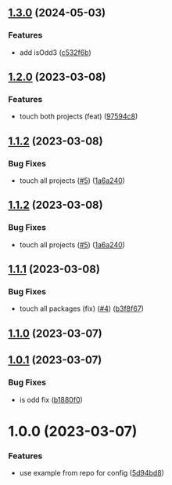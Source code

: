 ## [1.3.0](https://github.com/Weetbix/nx-monorepo-example/compare/is-odd-v1.2.0...is-odd-v1.3.0) (2024-05-03)


### Features

* add isOdd3 ([c532f6b](https://github.com/Weetbix/nx-monorepo-example/commit/c532f6be870a6d13c159f7c65bded5891d362dd3))

## [1.2.0](https://github.com/Weetbix/nx-monorepo-example/compare/is-odd-v1.1.2...is-odd-v1.2.0) (2023-03-08)


### Features

* touch both projects (feat) ([97594c8](https://github.com/Weetbix/nx-monorepo-example/commit/97594c8c1a90fad6b90b2e86bbfd7344a3e49f69))

## [1.1.2](https://github.com/Weetbix/nx-monorepo-example/compare/is-odd-v1.1.1...is-odd-v1.1.2) (2023-03-08)


### Bug Fixes

* touch all projects ([#5](https://github.com/Weetbix/nx-monorepo-example/issues/5)) ([1a6a240](https://github.com/Weetbix/nx-monorepo-example/commit/1a6a24085760c58b9ba019705fd35b04de01f3be))

## [1.1.2](https://github.com/Weetbix/nx-monorepo-example/compare/is-odd-v1.1.1...is-odd-v1.1.2) (2023-03-08)


### Bug Fixes

* touch all projects ([#5](https://github.com/Weetbix/nx-monorepo-example/issues/5)) ([1a6a240](https://github.com/Weetbix/nx-monorepo-example/commit/1a6a24085760c58b9ba019705fd35b04de01f3be))

## [1.1.1](https://github.com/Weetbix/nx-monorepo-example/compare/is-odd-v1.1.0...is-odd-v1.1.1) (2023-03-08)


### Bug Fixes

* touch all packages (fix) ([#4](https://github.com/Weetbix/nx-monorepo-example/issues/4)) ([b3f8f67](https://github.com/Weetbix/nx-monorepo-example/commit/b3f8f67461b42c927f0e858e6be06e79f6b53f36))

## [1.1.0](https://github.com/Weetbix/nx-monorepo-example/compare/is-odd-v1.0.1...is-odd-v1.1.0) (2023-03-07)

## [1.0.1](https://github.com/Weetbix/nx-monorepo-example/compare/is-odd-v1.0.0...is-odd-v1.0.1) (2023-03-07)


### Bug Fixes

* is odd fix ([b1880f0](https://github.com/Weetbix/nx-monorepo-example/commit/b1880f00b9d59afe6c2608cd2aaed4da92c61a34))

# 1.0.0 (2023-03-07)


### Features

* use example from repo for config ([5d94bd8](https://github.com/Weetbix/nx-monorepo-example/commit/5d94bd88da53a29bf77693b31d6287be2bc12c54))
